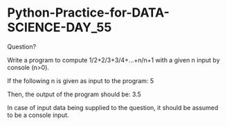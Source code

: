# Python-Practice-for-DATA-SCIENCE-DAY_55
Question?

Write a program to compute 1/2+2/3+3/4+...+n/n+1 with a given n input by console (n>0).

If the following n is given as input to the program: 5

Then, the output of the program should be: 3.5

In case of input data being supplied to the question, it should be assumed to be a console input.
